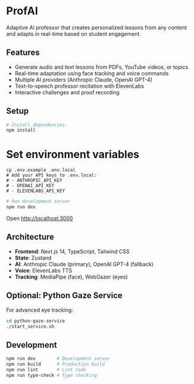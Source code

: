 # ProfAI

Adaptive AI professor that creates personalized lessons from any content and adapts in real-time based on student engagement.

## Features

- Generate audio and text lessons from PDFs, YouTube videos, or topics
- Real-time adaptation using face tracking and voice commands
- Multiple AI providers (Anthropic Claude, OpenAI GPT-4)
- Text-to-speech professor recitation with ElevenLabs
- Interactive challenges and proof recording

## Setup

```bash
# Install dependencies
npm install
```

# Set environment variables
```
cp .env.example .env.local
# Add your API keys to .env.local:
# - ANTHROPIC_API_KEY
# - OPENAI_API_KEY  
# - ELEVENLABS_API_KEY
```

```bash
# Run development server
npm run dev
```

Open [http://localhost:3000](http://localhost:3000)

## Architecture

- **Frontend**: Next.js 14, TypeScript, Tailwind CSS
- **State**: Zustand
- **AI**: Anthropic Claude (primary), OpenAI GPT-4 (fallback)
- **Voice**: ElevenLabs TTS
- **Tracking**: MediaPipe (face), WebGazer (eyes)

## Optional: Python Gaze Service

For advanced eye tracking:

```bash
cd python-gaze-service
./start_service.sh
```

## Development

```bash
npm run dev        # Development server
npm run build      # Production build
npm run lint       # Lint code
npm run type-check # Type checking
```
